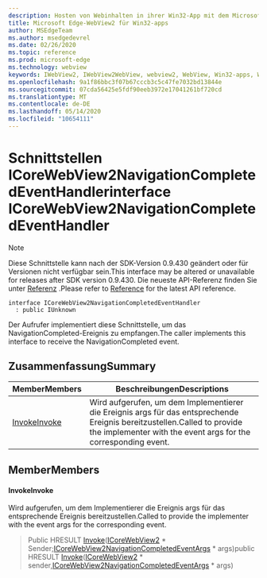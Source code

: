 ```yaml
---
description: Hosten von Webinhalten in ihrer Win32-App mit dem Microsoft Edge WebView2-Steuerelement
title: Microsoft Edge-WebView2 für Win32-apps
author: MSEdgeTeam
ms.author: msedgedevrel
ms.date: 02/26/2020
ms.topic: reference
ms.prod: microsoft-edge
ms.technology: webview
keywords: IWebView2, IWebView2WebView, webview2, WebView, Win32-apps, Win32, Edge, ICoreWebView2, ICoreWebView2Host, Browser-Steuerelement, Edge-HTML
ms.openlocfilehash: 9a1f86bbc3f07b67cccb3c5c47fe7032bd13844e
ms.sourcegitcommit: 07cda56425e5fdf90eeb3972e17041261bf720cd
ms.translationtype: MT
ms.contentlocale: de-DE
ms.lasthandoff: 05/14/2020
ms.locfileid: "10654111"
---
```

# <span data-ttu-id="f7ba1-104">Schnittstellen ICoreWebView2NavigationCompletedEventHandler</span><span class="sxs-lookup"><span data-stu-id="f7ba1-104">interface ICoreWebView2NavigationCompletedEventHandler</span></span> 

> [!NOTE]
> <span data-ttu-id="f7ba1-105">Diese Schnittstelle kann nach der SDK-Version 0.9.430 geändert oder für Versionen nicht verfügbar sein.</span><span class="sxs-lookup"><span data-stu-id="f7ba1-105">This interface may be altered or unavailable for releases after SDK version 0.9.430.</span></span> <span data-ttu-id="f7ba1-106">Die neueste API-Referenz finden Sie unter [Referenz](../../../webview2-api-reference.md) .</span><span class="sxs-lookup"><span data-stu-id="f7ba1-106">Please refer to [Reference](../../../webview2-api-reference.md) for the latest API reference.</span></span>

```
interface ICoreWebView2NavigationCompletedEventHandler
  : public IUnknown
```

<span data-ttu-id="f7ba1-107">Der Aufrufer implementiert diese Schnittstelle, um das NavigationCompleted-Ereignis zu empfangen.</span><span class="sxs-lookup"><span data-stu-id="f7ba1-107">The caller implements this interface to receive the NavigationCompleted event.</span></span>

## <span data-ttu-id="f7ba1-108">Zusammenfassung</span><span class="sxs-lookup"><span data-stu-id="f7ba1-108">Summary</span></span>

 <span data-ttu-id="f7ba1-109">Member</span><span class="sxs-lookup"><span data-stu-id="f7ba1-109">Members</span></span>                        | <span data-ttu-id="f7ba1-110">Beschreibungen</span><span class="sxs-lookup"><span data-stu-id="f7ba1-110">Descriptions</span></span>
--------------------------------|---------------------------------------------
[<span data-ttu-id="f7ba1-111">Invoke</span><span class="sxs-lookup"><span data-stu-id="f7ba1-111">Invoke</span></span>](#invoke) | <span data-ttu-id="f7ba1-112">Wird aufgerufen, um dem Implementierer die Ereignis args für das entsprechende Ereignis bereitzustellen.</span><span class="sxs-lookup"><span data-stu-id="f7ba1-112">Called to provide the implementer with the event args for the corresponding event.</span></span>

## <span data-ttu-id="f7ba1-113">Member</span><span class="sxs-lookup"><span data-stu-id="f7ba1-113">Members</span></span>

#### <span data-ttu-id="f7ba1-114">Invoke</span><span class="sxs-lookup"><span data-stu-id="f7ba1-114">Invoke</span></span> 

<span data-ttu-id="f7ba1-115">Wird aufgerufen, um dem Implementierer die Ereignis args für das entsprechende Ereignis bereitzustellen.</span><span class="sxs-lookup"><span data-stu-id="f7ba1-115">Called to provide the implementer with the event args for the corresponding event.</span></span>

> <span data-ttu-id="f7ba1-116">Public HRESULT [Invoke](#invoke)([ICoreWebView2](ICoreWebView2.md) \* Sender;[ICoreWebView2NavigationCompletedEventArgs](ICoreWebView2NavigationCompletedEventArgs.md) \* args)</span><span class="sxs-lookup"><span data-stu-id="f7ba1-116">public HRESULT [Invoke](#invoke)([ICoreWebView2](ICoreWebView2.md) \* sender,[ICoreWebView2NavigationCompletedEventArgs](ICoreWebView2NavigationCompletedEventArgs.md) \* args)</span></span>

